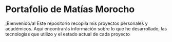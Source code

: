 # **Portafolio de Matías Morocho**

¡Bienvenido/a! Este repositorio recopila mis proyectos personales y académicos. Aquí encontrarás información sobre lo que he desarrollado, las tecnologías que utilizo y el estado actual de cada proyecto

